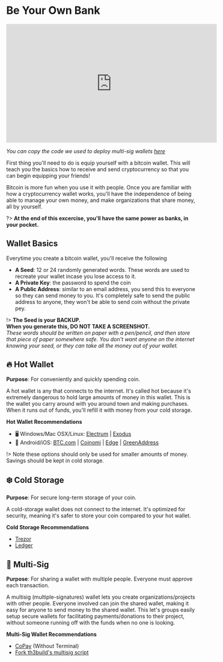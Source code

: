 # Be Your Own Bank

<iframe width="560" height="315" src="https://www.youtube-nocookie.com/embed/cbMDgGD-HOE?rel=0" frameborder="0" allow="autoplay; encrypted-media" allowfullscreen></iframe>

*You can copy the code we used to deploy multi-sig wallets [here](https://github.com/th3build/btc-multisig)*

First thing you'll need to do is equip yourself with a bitcoin wallet. This will teach you the basics how to receive and send cryptocurrency so that you can begin equipping your friends!

Bitcoin is more fun when you use it with people. Once you are familiar with how a cryptocurrency wallet works, you'll have the independence of being able to manage your own money, and make organizations that share money, all by yourself.

?> **At the end of this excercise, you'll have the same power as banks, in your pocket.**

## Wallet Basics

Everytime you create a bitcoin wallet, you'll receive the following
* **A Seed**: 12 or 24 randomly generated words. These words are used to recreate your wallet incase you lose access to it.
* **A Private Key**: the password to spend the coin 
* **A Public Address**: similar to an email address, you send this to everyone so they can send money to you. It's completely safe to send the public address to anyone, they won't be able to send coin without the private pey.

!> **The Seed is your BACKUP.** <br> 
**When you generate this, DO NOT TAKE A SCREENSHOT.** <br>
*These words should be written on paper with a pen/pencil, and then store that piece of paper somewhere safe. You don't want anyone on the internet knowing your seed, or they can take all the money out of your wallet.*

## 🔥 Hot Wallet

**Purpose**: For conveniently and quickly spending coin.

A hot wallet is any that connects to the internet. It's called hot because it's extremely dangerous to hold large amounts of money in this wallet. This is the wallet you carry around with you around town and making purchases. When it runs out of funds, you'll refill it with money from your cold storage.

<!-- https://www.tablesgenerator.com/markdown_tables# -->

**Hot Wallet Recommendations**
* 🖥 Windows/Mac OSX/Linux: [Electrum](https://bitcoin.org/en/wallets/desktop/mac/electrum/) | [Exodus](https://www.exodus.io/)
* 📱 Android/iOS: [BTC.com](https://wallet.btc.com/#/setup/register) | [Coinomi](https://www.coinomi.com/downloads/) | [Edge](https://edge.app/) | [GreenAddress](https://greenaddress.it/en/wallet.html#/create_warning)

!> Note these options should only be used for smaller amounts of money. Savings should be kept in cold storage. 

## ❄️ Cold Storage

**Purpose**: For secure long-term storage of your coin.

A cold-storage wallet does not connect to the internet. It's optimized for security, meaning it's safer to store your coin compared to your hot wallet.

**Cold Storage Recommendations**
* [Trezor](https://shop.trezor.io/product/trezor-one-white)
* [Ledger](https://www.ledger.com/products/ledger-nano-s?r=6f77f179bcff)

## 👥 Multi-Sig

**Purpose**: For sharing a wallet with multiple people. Everyone must approve each transaction.

A multisig (multiple-signatures) wallet lets you create organizations/projects with other people. Everyone involved can join the shared wallet, making it easy for anyone to send money to the shared wallet. This let's groups easily setup secure wallets for facilitating payments/donations to their project, without someone running off with the funds when no one is looking.

**Multi-Sig Wallet Recommendations**

* [CoPay](https://copay.io/) (Without Terminal)
* [Fork th3build's multisig script](https://github.com/th3build/btc-multisig)
